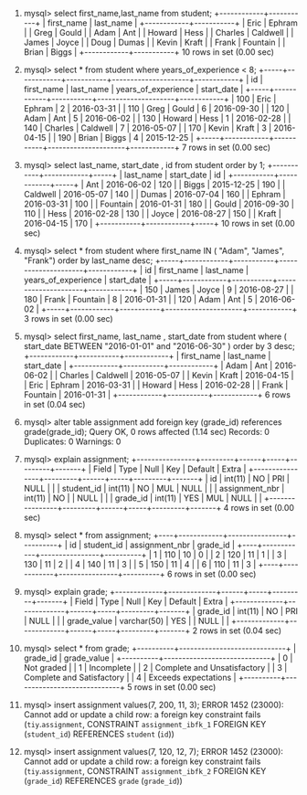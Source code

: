 1. mysql> select first_name,last_name from student;
+------------+-----------+
| first_name | last_name |
+------------+-----------+
| Eric       | Ephram    |
| Greg       | Gould     |
| Adam       | Ant       |
| Howard     | Hess      |
| Charles    | Caldwell  |
| James      | Joyce     |
| Doug       | Dumas     |
| Kevin      | Kraft     |
| Frank      | Fountain  |
| Brian      | Biggs     |
+------------+-----------+
10 rows in set (0.00 sec)


2. mysql> select * from student where years_of_experience < 8;
+-----+------------+-----------+---------------------+------------+
| id  | first_name | last_name | years_of_experience | start_date |
+-----+------------+-----------+---------------------+------------+
| 100 | Eric       | Ephram    |                   2 | 2016-03-31 |
| 110 | Greg       | Gould     |                   6 | 2016-09-30 |
| 120 | Adam       | Ant       |                   5 | 2016-06-02 |
| 130 | Howard     | Hess      |                   1 | 2016-02-28 |
| 140 | Charles    | Caldwell  |                   7 | 2016-05-07 |
| 170 | Kevin      | Kraft     |                   3 | 2016-04-15 |
| 190 | Brian      | Biggs     |                   4 | 2015-12-25 |
+-----+------------+-----------+---------------------+------------+
7 rows in set (0.00 sec)


3. mysql> select last_name, start_date , id from student order by 1;
+-----------+------------+-----+
| last_name | start_date | id  |
+-----------+------------+-----+
| Ant       | 2016-06-02 | 120 |
| Biggs     | 2015-12-25 | 190 |
| Caldwell  | 2016-05-07 | 140 |
| Dumas     | 2016-07-04 | 160 |
| Ephram    | 2016-03-31 | 100 |
| Fountain  | 2016-01-31 | 180 |
| Gould     | 2016-09-30 | 110 |
| Hess      | 2016-02-28 | 130 |
| Joyce     | 2016-08-27 | 150 |
| Kraft     | 2016-04-15 | 170 |
+-----------+------------+-----+
10 rows in set (0.00 sec)


4. mysql> select * from student where first_name IN ( "Adam", "James", "Frank") order by last_name desc;
+-----+------------+-----------+---------------------+------------+
| id  | first_name | last_name | years_of_experience | start_date |
+-----+------------+-----------+---------------------+------------+
| 150 | James      | Joyce     |                   9 | 2016-08-27 |
| 180 | Frank      | Fountain  |                   8 | 2016-01-31 |
| 120 | Adam       | Ant       |                   5 | 2016-06-02 |
+-----+------------+-----------+---------------------+------------+
3 rows in set (0.00 sec)



5. mysql> select first_name, last_name , start_date from student where ( start_date BETWEEN "2016-01-01" and "2016-06-30" ) order by 3 desc;
+------------+-----------+------------+
| first_name | last_name | start_date |
+------------+-----------+------------+
| Adam       | Ant       | 2016-06-02 |
| Charles    | Caldwell  | 2016-05-07 |
| Kevin      | Kraft     | 2016-04-15 |
| Eric       | Ephram    | 2016-03-31 |
| Howard     | Hess      | 2016-02-28 |
| Frank      | Fountain  | 2016-01-31 |
+------------+-----------+------------+
6 rows in set (0.04 sec)




6. mysql> alter table assignment add foreign key (grade_id) references grade(grade_id);
Query OK, 0 rows affected (1.14 sec)
Records: 0  Duplicates: 0  Warnings: 0


7. mysql> explain assignment;
+----------------+---------+------+-----+---------+-------+
| Field          | Type    | Null | Key | Default | Extra |
+----------------+---------+------+-----+---------+-------+
| id             | int(11) | NO   | PRI | NULL    |       |
| student_id     | int(11) | NO   | MUL | NULL    |       |
| assignment_nbr | int(11) | NO   |     | NULL    |       |
| grade_id       | int(11) | YES  | MUL | NULL    |       |
+----------------+---------+------+-----+---------+-------+
4 rows in set (0.00 sec)


8. mysql> select * from assignment;
+----+------------+----------------+----------+
| id | student_id | assignment_nbr | grade_id |
+----+------------+----------------+----------+
|  1 |        110 |             10 |        0 |
|  2 |        120 |             11 |        1 |
|  3 |        130 |             11 |        2 |
|  4 |        140 |             11 |        3 |
|  5 |        150 |             11 |        4 |
|  6 |        110 |             11 |        3 |
+----+------------+----------------+----------+
6 rows in set (0.00 sec)



9. mysql> explain grade;
+-------------+-------------+------+-----+---------+-------+
| Field       | Type        | Null | Key | Default | Extra |
+-------------+-------------+------+-----+---------+-------+
| grade_id    | int(11)     | NO   | PRI | NULL    |       |
| grade_value | varchar(50) | YES  |     | NULL    |       |
+-------------+-------------+------+-----+---------+-------+
2 rows in set (0.04 sec)



10. mysql> select * from grade;
+----------+-----------------------------+
| grade_id | grade_value                 |
+----------+-----------------------------+
|        0 | Not graded                  |
|        1 | Incomplete                  |
|        2 | Complete and Unsatisfactory |
|        3 | Complete and Satisfactory   |
|        4 | Exceeds expectations        |
+----------+-----------------------------+
5 rows in set (0.00 sec)



11. mysql> insert assignment values(7, 200, 11, 3);
ERROR 1452 (23000): Cannot add or update a child row: a foreign key constraint fails (`tiy`.`assignment`, CONSTRAINT `assignment_ibfk_1` FOREIGN
KEY (`student_id`) REFERENCES `student` (`id`))




12. mysql> insert assignment values(7, 120, 12, 7);
ERROR 1452 (23000): Cannot add or update a child row: a foreign key constraint fails (`tiy`.`assignment`, CONSTRAINT `assignment_ibfk_2` FOREIGN
KEY (`grade_id`) REFERENCES `grade` (`grade_id`))


